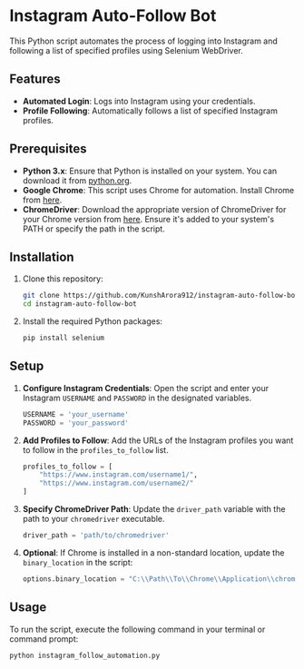 # Instagram Auto-Follow Bot

This Python script automates the process of logging into Instagram and following a list of specified profiles using Selenium WebDriver.

## Features

- **Automated Login**: Logs into Instagram using your credentials.
- **Profile Following**: Automatically follows a list of specified Instagram profiles.

## Prerequisites

- **Python 3.x**: Ensure that Python is installed on your system. You can download it from [python.org](https://www.python.org/downloads/).
- **Google Chrome**: This script uses Chrome for automation. Install Chrome from [here](https://www.google.com/chrome/).
- **ChromeDriver**: Download the appropriate version of ChromeDriver for your Chrome version from [here](https://sites.google.com/chromium.org/driver/). Ensure it's added to your system's PATH or specify the path in the script.

## Installation

1. Clone this repository:

    ```bash
    git clone https://github.com/KunshArora912/instagram-auto-follow-bot.git
    cd instagram-auto-follow-bot
    ```

2. Install the required Python packages:

    ```bash
    pip install selenium
    ```

## Setup

1. **Configure Instagram Credentials**: Open the script and enter your Instagram `USERNAME` and `PASSWORD` in the designated variables.

    ```python
    USERNAME = 'your_username'
    PASSWORD = 'your_password'
    ```

2. **Add Profiles to Follow**: Add the URLs of the Instagram profiles you want to follow in the `profiles_to_follow` list.

    ```python
    profiles_to_follow = [
        "https://www.instagram.com/username1/",
        "https://www.instagram.com/username2/"
    ]
    ```

3. **Specify ChromeDriver Path**: Update the `driver_path` variable with the path to your `chromedriver` executable.

    ```python
    driver_path = 'path/to/chromedriver'
    ```

4. **Optional**: If Chrome is installed in a non-standard location, update the `binary_location` in the script:

    ```python
    options.binary_location = "C:\\Path\\To\\Chrome\\Application\\chrome.exe"
    ```

## Usage

To run the script, execute the following command in your terminal or command prompt:

```bash
python instagram_follow_automation.py
